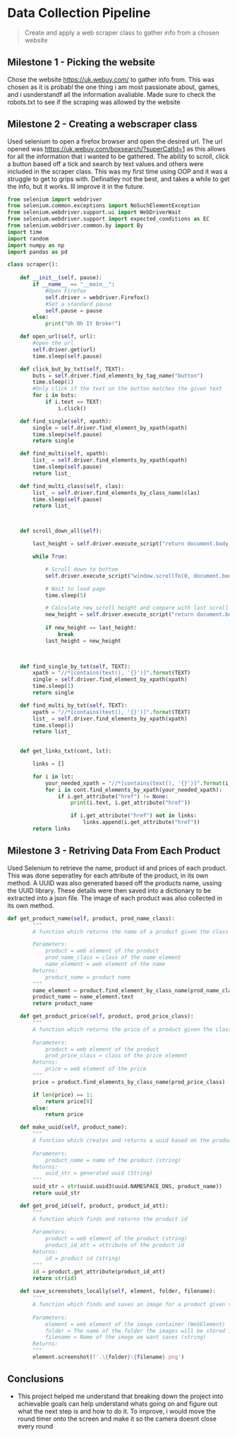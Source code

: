 # Data Collection Pipeline

> Create and apply a web scraper class to gather info from a chosen website

## Milestone 1 - Picking the website

Chose the website https://uk.webuy.com/ to gather info from. This was chosen as it is probabl the one thing i am most passionate about, games, and i usnderstandf all the information avaliable. Made sure to check the robots.txt to see if the scraping was allowed by the website

## Milestone 2 - Creating a webscraper class

Used selenium to open a firefox browser and open the desired url. The url opened was https://uk.webuy.com/boxsearch/?superCatId=1 as this allows for all the information that i wanted to be gathered. The ability to scroll, click a button based off a tick and search by text values and others were included in the scraper class. This was my first time using OOP and it was a struggle to get to grips with. Definatley not the best, and takes a while to get the info, but it works. Ill improve it in the future.

```python
from selenium import webdriver
from selenium.common.exceptions import NoSuchElementException
from selenium.webdriver.support.ui import WebDriverWait 
from selenium.webdriver.support import expected_conditions as EC
from selenium.webdriver.common.by import By
import time
import random
import numpy as np
import pandas as pd
```
```python
class scraper():
    
    def __init__(self, pause):
        if __name__ == "__main__":
            #Open Firefox
            self.driver = webdriver.Firefox()
            #Set a standard pause
            self.pause = pause
        else:
            print("Uh Oh It Broke!")

    def open_url(self, url):
        #open the url
        self.driver.get(url)
        time.sleep(self.pause)

    def click_but_by_txt(self, TEXT):
        buts = self.driver.find_elements_by_tag_name("button")
        time.sleep(1)
        #Only click if the text on the button matches the given text
        for i in buts:
            if i.text == TEXT:
                i.click()

    def find_single(self, xpath):
        single = self.driver.find_element_by_xpath(xpath)
        time.sleep(self.pause)
        return single

    def find_multi(self, xpath):
        list_ = self.driver.find_elements_by_xpath(xpath)
        time.sleep(self.pause)
        return list_

    def find_multi_class(self, clas):
        list_ = self.driver.find_elements_by_class_name(clas)
        time.sleep(self.pause)
        return list_



    def scroll_down_all(self):

        last_height = self.driver.execute_script("return document.body.scrollHeight")

        while True:

            # Scroll down to bottom
            self.driver.execute_script("window.scrollTo(0, document.body.scrollHeight);")

            # Wait to load page
            time.sleep(5)

            # Calculate new scroll height and compare with last scroll height
            new_height = self.driver.execute_script("return document.body.scrollHeight")
            
            if new_height == last_height:
                break
            last_height = new_height


    
    def find_single_by_txt(self, TEXT):
        xpath = "//*[contains(text(), '{}')]".format(TEXT)
        single = self.driver.find_element_by_xpath(xpath)
        time.sleep(1)
        return single

    def find_multi_by_txt(self, TEXT):
        xpath = "//*[contains(text(), '{}')]".format(TEXT)
        list_ = self.driver.find_elements_by_xpath(xpath)
        time.sleep(1)
        return list_

        
    def get_links_txt(cont, lst):

        links = []

        for i in lst:
            your_needed_xpath = "//*[contains(text(), '{}')]".format(i)
            for i in cont.find_elements_by_xpath(your_needed_xpath):
                if i.get_attribute("href") != None:
                    print(i.text, i.get_attribute("href"))

                    if i.get_attribute("href") not in links:
                        links.append(i.get_attribute("href"))
        return links
```
## Milestone 3 - Retriving Data From Each Product

Used Selenium to retrieve the name, product id and prices of each product. This was done seperatley for each attribute of the product, in its own method. A UUID was also generated based off the products name, ussing the UUID library. These details were then saved into a dictionary to be extracted into a json file. The image of each product was also collected in its own method.

```python
def get_product_name(self, product, prod_name_class):
        """
        A function which returns the name of a product given the class of the element containing the name

        Parameters:
            product = web element of the product
            prod_name_class = class of the name element
            name_element = web element of the name
        Returns:
            product_name = product name
        """
        name_element = product.find_element_by_class_name(prod_name_class)
        product_name = name_element.text
        return product_name

    def get_product_price(self, product, prod_price_class):
        """
        A function which returns the price of a product given the class of the element containing the price
        
        Parameters:
            product = web element of the product
            prod_price_class = class of the price element
        Returns:
            price = web element of the price
        """
        price = product.find_elements_by_class_name(prod_price_class)

        if len(price) == 1:
            return price[0]
        else:
            return price

    def make_uuid(self, product_name):
        """
        A function which creates and returns a uuid based on the products name
        
        Parameters:
            product_name = name of the product (string)
        Returns:
            uuid_str = generated uuid (String)
        """
        uuid_str = str(uuid.uuid3(uuid.NAMESPACE_DNS, product_name))
        return uuid_str

    def get_prod_id(self, product, product_id_att):
        """
        A function which finds and returns the product id
        
        Parameters:
            product = web element of the product (string)
            product_id_att = attribute of the product id
        Returns:
            id = product id (string)
        """
        id = product.get_attribute(product_id_att)
        return str(id)
        
    def save_screenshots_locally(self, element, folder, filename):
        """
        A function which finds and saves an image for a product given the element containing the image
        
        Parameters:
            element = web element of the image container (WebElement)
            folder = The name of the folder the images will be stored in (string)
            filename = Name of the image we want saves (string)
        Returns:
        """
        element.screenshot(f'.\{folder}\{filename}.png')
```

## Conclusions

- This project helped me understand that breaking down the project into achievable goals can help understand whats going on and figure out what the next step is and how to do it. To improve, i would move the round timer onto the screen and make it so the camera doesnt close every round
